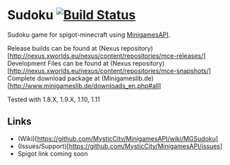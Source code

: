 Sudoku [![Build Status](http://www.minigameslib.de/build.png?app=Sudoku&major=1)](http://www.minigameslib.de/buildref.php?app=Sudoku&major=1)
=======

Sudoku game for spigot-minecraft using [MinigamesAPI](https://github.com/MysticCity/MinigamesAPI).

Release builds can be found at (Nexus repository)[http://nexus.xworlds.eu/nexus/content/repositories/mce-releases/]
Development Files can be found at (Nexus repository)[http://nexus.xworlds.eu/nexus/content/repositories/mce-snapshots/]
Complete download package at (Minigameslib.de)[http://www.minigameslib.de/downloads_en.php#all]

Tested with 1.8.X, 1.9.X, 1.10, 1.11

Links
--------

- (Wiki)[https://github.com/MysticCity/MinigamesAPI/wiki/MGSudoku]
- (Issues/Support)[https://github.com/MysticCity/MinigamesAPI/issues]
- Spigot link coming soon
